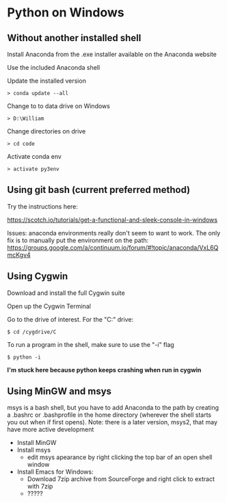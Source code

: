 # Python on Windows

## Without another installed shell

Install Anaconda from the .exe installer available on the Anaconda website

Use the included Anaconda shell

Update the installed version

    > conda update --all

Change to to data drive on Windows

	> D:\William

Change directories on drive

	> cd code

Activate conda env

	> activate py3env


## Using git bash (current preferred method)

Try the instructions here:

https://scotch.io/tutorials/get-a-functional-and-sleek-console-in-windows

Issues: anaconda environments really don't seem to want to work. The only fix is to manually put the environment on the path:
https://groups.google.com/a/continuum.io/forum/#!topic/anaconda/VxL6QmcKgv4

## Using Cygwin

Download and install the full Cygwin suite

Open up the Cygwin Terminal

Go to the drive of interest. For the "C:" drive:

	$ cd /cygdrive/C

To run a program in the shell, make sure to use the "-i" flag

	$ python -i

**I'm stuck here because python keeps crashing when run in cygwin**

## Using MinGW and msys

msys is a bash shell, but you have to add Anaconda to the path by creating a .bashrc or .bashprofile in the home directory (wherever the shell starts you out when if first opens). Note: there is a later version, msys2, that may have more active development

+ Install MinGW
+ Install msys
	+ edit msys apearance by right clicking the top bar of an open shell window
+ Install Emacs for Windows:
	+ Download 7zip archive from SourceForge and right click to extract with 7zip
	+ ?????




